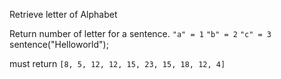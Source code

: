 Retrieve letter of Alphabet

Return number of letter for a sentence.
`"a" = 1` `"b" = 2` `"c" = 3`
sentence("Helloworld");

must return `[8, 5, 12, 12, 15, 23, 15, 18, 12, 4]`
